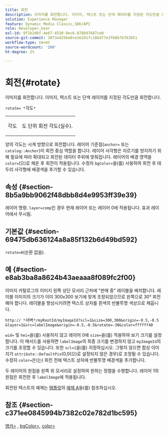 ```yaml
---
title: 회전
description: 이미지를 회전합니다. 이미지, 텍스트 또는 단색 레이어를 지정된 각도만큼 회전합니다.
solution: Experience Manager
feature: Dynamic Media Classic,SDK/API
role: Developer,User
exl-id: 9f1b2d6f-4e67-4530-9ec6-870b97687ce0
source-git-commit: 38f3e425be0ce3e241fc18b477e3f68b7b763b51
workflow-type: tm+mt
source-wordcount: '260'
ht-degree: 2%

---
```


# 회전{#rotate}

이미지를 회전합니다. 이미지, 텍스트 또는 단색 레이어를 지정된 각도만큼 회전합니다.

`rotate= *`각도`*`

<table id="simpletable_5531ED4C2099411DB404657E12B05314"> 
 <tr class="strow"> 
  <td class="stentry"> <p><span class="varname"> 각도</span> </p> </td> 
  <td class="stentry"> <p>도 단위 회전 각도(실수). </p></td> 
 </tr> 
</table>

양의 각도는 시계 방향으로 회전합니다. 레이어 기준점(`anchor=` 또는 `catalog::Anchor`)이 회전 중심 역할을 합니다. 레이어 사각형은 자르기를 방지하기 위해 필요에 따라 확대되고 회전된 데이터 주위에 맞춰집니다. 레이어의 배경 영역을 `color=`(으)로 채운 후 회전이 적용됩니다. 수정자 `bgColor=`을(를) 사용하여 회전 후 테두리 사각형에 배경색을 추가할 수 있습니다.

## 속성 {#section-8b5a9bb9062f48dbb8d4e9953ff39e39}

레이어 명령. `layer=comp`인 경우 현재 레이어 또는 레이어 0에 적용됩니다. 효과 레이어에서 무시됨.

## 기본값 {#section-69475db636124a8a85f132b6d49bd592}

`rotate=0`(순환 없음).

## 예 {#section-e8ab3ba8a8624b43aeaaa8f089fc2f00}

이미지 카탈로그의 이미지 왼쪽 상단 모서리 근처에 &quot;판매 중&quot; 레이블을 배치합니다. 레이블 이미지의 크기가 이미 300x300 보기에 맞게 조정되었으므로 왼쪽으로 30° 회전해야 합니다. 레이블을 향상시키려면 텍스트 상자를 흰색의 반불투명 색상으로 채웁니다.

`http:// *`서버`*/myRootId/myImageId?scl=1&size=300,300&origin=-0.5,-0.5 &layer=1&src=labelImage&origin=-0.5,-0.5&rotate=-30&color=ffffff40`

`wid=` 및 `hei=`을(를) 사용하지 않고 레이어 0에 `size=`을(를) 적용하여 보기 크기를 설정합니다. 이 메서드를 사용하면 `labelImage`의 최종 크기를 변경하지 않고 `myImageId`의 크기를 조정할 수 있습니다. 또한 `scl=1`을(를) 지정하십시오. 그렇지 않으면 합성 이미지가 `attribute::DefaultPix`(0,0(으)로 설정되지 않은 경우)로 조정될 수 있습니다. 수정자 `color=`은(는) 회전 전에 텍스트 상자에 반불투명 배경색을 추가합니다.

두 레이어의 원점을 왼쪽 위 모서리로 설정하여 원하는 정렬을 수행합니다. 레이어 1의 원점은 회전한 후 `labelImage`에 적용됩니다.

회전된 텍스트의 예제는 [템플릿](../../../../../is-api/http-ref/image-serving-api-ref/c-http-protocol-reference/c-templates/c-templates.md#concept-3cd2d2adae0e41b2979b9640244d4d3e)의 [예제 A](../../../../../is-api/http-ref/image-serving-api-ref/c-http-protocol-reference/c-templates/r-example-a.md#reference-c78ea82e8a1646738e764fa6685dfbac)을(를) 참조하십시오.

## 참조 {#section-c371ee0845994b7382c02e782d1bc595}

[앵커=](../../../../../is-api/http-ref/image-serving-api-ref/c-http-protocol-reference/c-command-reference/r-anchor.md#reference-6661e548ab284b82828d8d94c8ddeb7c) , [bgColor=](../../../../../is-api/http-ref/image-serving-api-ref/c-http-protocol-reference/c-command-reference/r-bgcolor.md#reference-441371ba4ef54fe781887c5ae448f6ab), [color=](/help/aem-is-ir-api/is-api/http-ref/image-serving-api-ref/c-http-protocol-reference/c-data-types/r-is-http-color.md)
